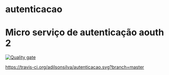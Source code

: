 # autenticacao

# Micro serviço de autenticação aouth 2

[![Quality gate](https://sonarcloud.io/api/project_badges/quality_gate?project=adilsonsilva_autenticacao)](https://sonarcloud.io/dashboard?id=adilsonsilva_autenticacao)

https://travis-ci.org/adilsonsilva/autenticacao.svg?branch=master

